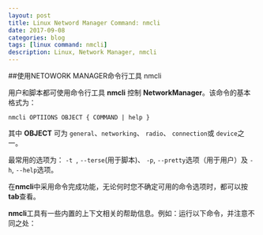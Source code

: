 ```yaml
---
layout: post
title: Linux Netword Manager Command: nmcli
date: 2017-09-08
categories: blog
tags: [linux command: nmcli]
description: Linux, Network Manager, nmcli 
---
```


##使用NETOWORK MANAGER命令行工具 nmcli

用户和脚本都可使用命令行工具 **nmcli** 控制 **NetworkManager**。该命令的基本格式为：
```
nmcli OPTIIONS OBJECT { COMMAND | help }
```

其中 **OBJECT** 可为 ```general```、```networking```、 ```radio```、 ```connection```或 ``` device ```之一。

最常用的选项为： ```-t ```, ```--terse```(用于脚本)、 ```-p```, ```--pretty```选项（用于用户）及 ```-h```, ```--help```选项。

在**nmcli**中采用命令完成功能，无论何时您不确定可用的命令选项时，都可以按**tab**查看。

**nmcli**工具有一些内置的上下文相关的帮助信息。例如：运行以下命令，并注意不同之处：
